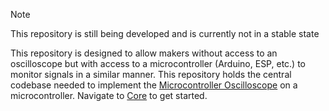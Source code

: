 > [!NOTE]
> This repository is still being developed and is currently not in a stable state

This repository is designed to allow makers without access to an oscilloscope but with access to a microcontroller (Arduino, ESP, etc.) to monitor signals in a similar manner. This repository holds the central codebase needed to implement the [Microcontroller Oscilloscope](https://github.com/Microcontroller-Oscilloscope) on a microcontroller. Navigate to [Core](https://github.com/Microcontroller-Oscilloscope/Core) to get started.